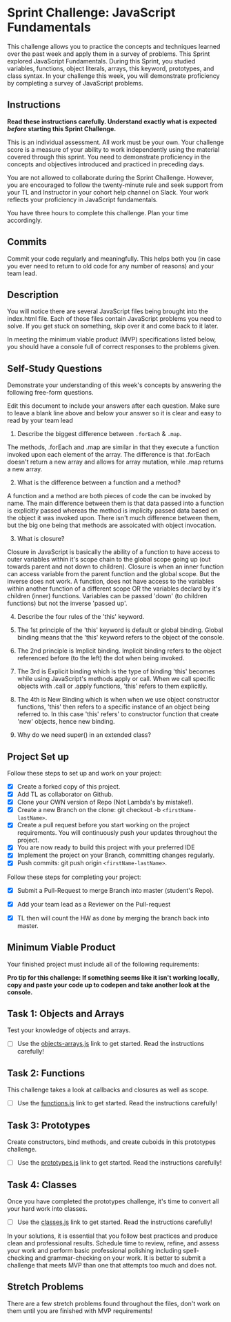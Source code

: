 # Sprint Challenge: JavaScript Fundamentals

This challenge allows you to practice the concepts and techniques learned over the past week and apply them in a survey of problems. This Sprint explored JavaScript Fundamentals. During this Sprint, you studied variables, functions, object literals, arrays, this keyword, prototypes, and class syntax. In your challenge this week, you will demonstrate proficiency by completing a survey of JavaScript problems.

## Instructions

**Read these instructions carefully. Understand exactly what is expected _before_ starting this Sprint Challenge.**

This is an individual assessment. All work must be your own. Your challenge score is a measure of your ability to work independently using the material covered through this sprint. You need to demonstrate proficiency in the concepts and objectives introduced and practiced in preceding days.

You are not allowed to collaborate during the Sprint Challenge. However, you are encouraged to follow the twenty-minute rule and seek support from your TL and Instructor in your cohort help channel on Slack. Your work reflects your proficiency in JavaScript fundamentals.

You have three hours to complete this challenge. Plan your time accordingly.

## Commits

Commit your code regularly and meaningfully. This helps both you (in case you ever need to return to old code for any number of reasons) and your team lead.

## Description

You will notice there are several JavaScript files being brought into the index.html file.  Each of those files contain JavaScript problems you need to solve.  If you get stuck on something, skip over it and come back to it later.

In meeting the minimum viable product (MVP) specifications listed below, you should have a console full of correct responses to the problems given.

## Self-Study Questions

Demonstrate your understanding of this week's concepts by answering the following free-form questions.

Edit this document to include your answers after each question. Make sure to leave a blank line above and below your answer so it is clear and easy to read by your team lead

1. Describe the biggest difference between `.forEach` & `.map`.

The methods, .forEach and .map are similar in that they execute a function invoked upon each element of the array. The difference is that .forEach doesn't return a new array and allows for array mutation, while .map returns a new array.

2. What is the difference between a function and a method?

A function and a method are both pieces of code the can be invoked by name. The main difference between them is that data passed into a function is explicitly passed whereas the method is implicity passed data based on the object it was invoked upon. There isn't much difference between them, but the big one being that methods are assoicated with object invocation.

3. What is closure?

Closure in JavaScript is basically the ability of a function to have access to outer variables within it's scope chain to the global scope going up (out towards parent and not down to children). Closure is when an inner function can access variable from the parent function and the global scope. But the inverse does not work. A function, does not have access to the variables within another function of a different scope OR the variables declard by it's children (inner) functions. Variables can be passed 'down' (to children functions) but not the inverse 'passed up'. 



4. Describe the four rules of the 'this' keyword.

  1. The 1st principle of the 'this' keyword is default or global binding. Global binding means that the 'this' keyword refers to the object of the console.
  2. The 2nd principle is Implicit binding. Implicit binding refers to the object referenced before (to the left) the dot when being invoked.
  3. The 3rd is Explicit binding which is the type of binding 'this' becomes while using JavaScript's methods apply or call. When we call specific objects with .call or .apply functions, 'this' refers to them explicitly. 
  4. The 4th is New Binding which is when when we use object constructor functions, 'this' then refers to a specific instance of an object being referred to. In this case 'this' refers' to constructor function that create 'new' objects, hence new binding.

5. Why do we need super() in an extended class?

## Project Set up

Follow these steps to set up and work on your project:

- [x] Create a forked copy of this project.
- [x] Add TL as collaborator on Github.
- [x] Clone your OWN version of Repo (Not Lambda's by mistake!).
- [x] Create a new Branch on the clone: git checkout -b `<firstName-lastName>`.
- [x] Create a pull request before you start working on the project requirements.  You will continuously push your updates throughout the project.
- [x] You are now ready to build this project with your preferred IDE
- [x] Implement the project on your Branch, committing changes regularly.
- [x] Push commits: git push origin `<firstName-lastName>`.

Follow these steps for completing your project:

- [x] Submit a Pull-Request to merge <firstName-lastName> Branch into master (student's  Repo).
- [x] Add your team lead as a Reviewer on the Pull-request
- [x] TL then will count the HW as done by  merging the branch back into master.


## Minimum Viable Product

Your finished project must include all of the following requirements:

**Pro tip for this challenge: If something seems like it isn't working locally, copy and paste your code up to codepen and take another look at the console.**

## Task 1: Objects and Arrays
Test your knowledge of objects and arrays. 
* [ ] Use the [objects-arrays.js](challenges/objects-arrays.js) link to get started.  Read the instructions carefully!

## Task 2: Functions
This challenge takes a look at callbacks and closures as well as scope. 
* [ ] Use the [functions.js](challenges/functions.js) link to get started. Read the instructions carefully!

## Task 3: Prototypes
Create constructors, bind methods, and create cuboids in this prototypes challenge.
* [ ] Use the [prototypes.js](challenges/prototypes.js) link to get started. Read the instructions carefully!

## Task 4: Classes
Once you have completed the prototypes challenge, it's time to convert all your hard work into classes.
* [ ] Use the [classes.js](challenges/classes.js) link to get started. Read the instructions carefully!

In your solutions, it is essential that you follow best practices and produce clean and professional results. Schedule time to review, refine, and assess your work and perform basic professional polishing including spell-checking and grammar-checking on your work. It is better to submit a challenge that meets MVP than one that attempts too much and does not.

## Stretch Problems

There are a few stretch problems found throughout the files, don't work on them until you are finished with MVP requirements!
